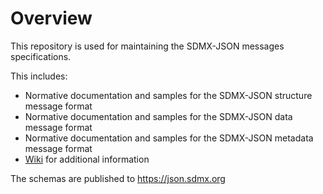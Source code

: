 # Overview

This repository is used for maintaining the SDMX-JSON messages specifications.

This includes:

- Normative documentation and samples for the SDMX-JSON structure message format
- Normative documentation and samples for the SDMX-JSON data message format
- Normative documentation and samples for the SDMX-JSON metadata message format
- [Wiki](https://github.com/sdmx-twg/sdmx-json/wiki) for additional information

The schemas are published to https://json.sdmx.org

